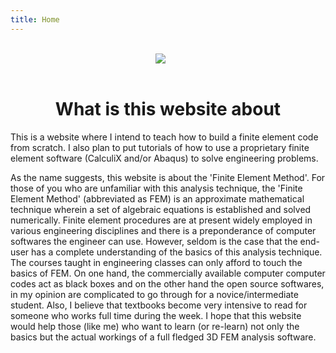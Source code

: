 ```yaml
---
title: Home
---
```

<br>
<center><img src="/images/MainPage_image_1.png" style="max-width:30%;min-width:40px;float:middle;"/></center>
<br>

<center> <h1> What is this website about </h1></center>



This is a website where I intend to teach how to build a finite element code from scratch. I also plan to put tutorials of how to use a proprietary finite element software (CalculiX and/or Abaqus) to solve engineering problems.

As the name suggests, this website is about the 'Finite Element Method'. For those of you who are unfamiliar with this analysis technique, the 'Finite Element Method' (abbreviated as FEM) is an approximate mathematical technique wherein a set of algebraic equations is established and solved numerically. Finite element procedures are at present widely employed in various engineering disciplines and there is a preponderance of computer softwares the engineer can use. However, seldom is the case that the end-user has a complete understanding of the basics of this analysis technique. The courses taught in engineering classes can only afford to touch the basics of FEM. On one hand, the commercially available computer computer codes act as black boxes and on the other hand the open source softwares, in my opinion are complicated to go through for a novice/intermediate student. Also, I believe that textbooks become very intensive to read for someone who works full time during the week. I hope that this website would help those (like me) who want to learn (or re-learn) not only the basics but the actual workings of a full fledged 3D FEM analysis software.
